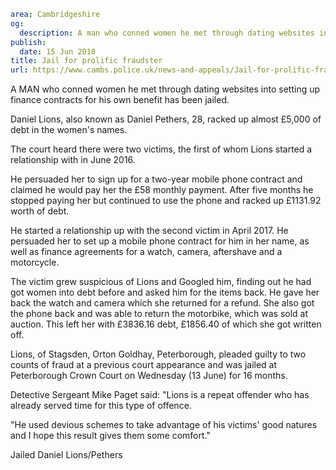 ```yaml
area: Cambridgeshire
og:
  description: A man who conned women he met through dating websites into setting up finance contracts for his own benefit has been jailed.
publish:
  date: 15 Jun 2018
title: Jail for prolific fraudster
url: https://www.cambs.police.uk/news-and-appeals/Jail-for-prolific-fraudster
```

A MAN who conned women he met through dating websites into setting up finance contracts for his own benefit has been jailed.

Daniel Lions, also known as Daniel Pethers, 28, racked up almost £5,000 of debt in the women's names.

The court heard there were two victims, the first of whom Lions started a relationship with in June 2016.

He persuaded her to sign up for a two-year mobile phone contract and claimed he would pay her the £58 monthly payment. After five months he stopped paying her but continued to use the phone and racked up £1131.92 worth of debt.

He started a relationship up with the second victim in April 2017. He persuaded her to set up a mobile phone contract for him in her name, as well as finance agreements for a watch, camera, aftershave and a motorcycle.

The victim grew suspicious of Lions and Googled him, finding out he had got women into debt before and asked him for the items back. He gave her back the watch and camera which she returned for a refund. She also got the phone back and was able to return the motorbike, which was sold at auction. This left her with £3836.16 debt, £1856.40 of which she got written off.

Lions, of Stagsden, Orton Goldhay, Peterborough, pleaded guilty to two counts of fraud at a previous court appearance and was jailed at Peterborough Crown Court on Wednesday (13 June) for 16 months.

Detective Sergeant Mike Paget said: "Lions is a repeat offender who has already served time for this type of offence.

"He used devious schemes to take advantage of his victims' good natures and I hope this result gives them some comfort."

Jailed Daniel Lions/Pethers
